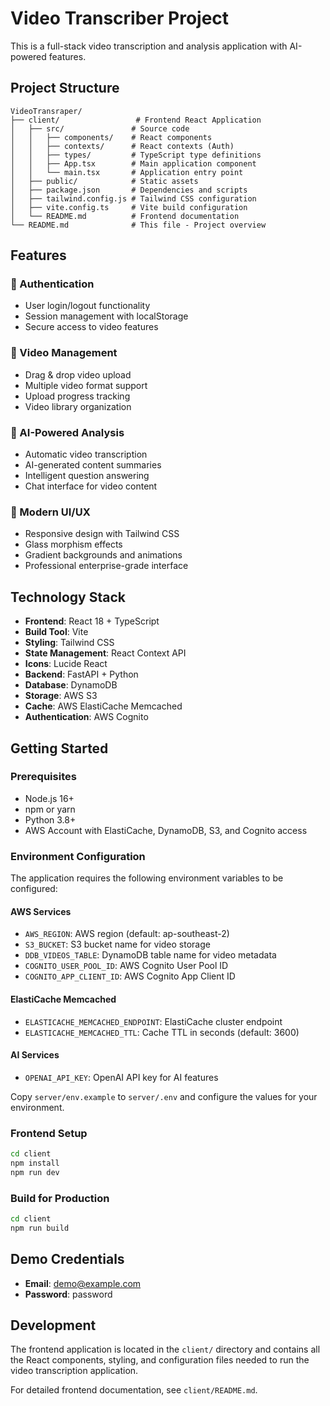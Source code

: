 # Video Transcriber Project

This is a full-stack video transcription and analysis application with AI-powered features.

## Project Structure

```
VideoTransraper/
├── client/                 # Frontend React Application
│   ├── src/               # Source code
│   │   ├── components/    # React components
│   │   ├── contexts/      # React contexts (Auth)
│   │   ├── types/         # TypeScript type definitions
│   │   ├── App.tsx        # Main application component
│   │   └── main.tsx       # Application entry point
│   ├── public/            # Static assets
│   ├── package.json       # Dependencies and scripts
│   ├── tailwind.config.js # Tailwind CSS configuration
│   ├── vite.config.ts     # Vite build configuration
│   └── README.md          # Frontend documentation
└── README.md              # This file - Project overview
```

## Features

### 🔐 Authentication

- User login/logout functionality
- Session management with localStorage
- Secure access to video features

### 🎥 Video Management

- Drag & drop video upload
- Multiple video format support
- Upload progress tracking
- Video library organization

### 🤖 AI-Powered Analysis

- Automatic video transcription
- AI-generated content summaries
- Intelligent question answering
- Chat interface for video content

### 🎨 Modern UI/UX

- Responsive design with Tailwind CSS
- Glass morphism effects
- Gradient backgrounds and animations
- Professional enterprise-grade interface

## Technology Stack

- **Frontend**: React 18 + TypeScript
- **Build Tool**: Vite
- **Styling**: Tailwind CSS
- **State Management**: React Context API
- **Icons**: Lucide React
- **Backend**: FastAPI + Python
- **Database**: DynamoDB
- **Storage**: AWS S3
- **Cache**: AWS ElastiCache Memcached
- **Authentication**: AWS Cognito

## Getting Started

### Prerequisites

- Node.js 16+
- npm or yarn
- Python 3.8+
- AWS Account with ElastiCache, DynamoDB, S3, and Cognito access

### Environment Configuration

The application requires the following environment variables to be configured:

#### AWS Services

- `AWS_REGION`: AWS region (default: ap-southeast-2)
- `S3_BUCKET`: S3 bucket name for video storage
- `DDB_VIDEOS_TABLE`: DynamoDB table name for video metadata
- `COGNITO_USER_POOL_ID`: AWS Cognito User Pool ID
- `COGNITO_APP_CLIENT_ID`: AWS Cognito App Client ID

#### ElastiCache Memcached

- `ELASTICACHE_MEMCACHED_ENDPOINT`: ElastiCache cluster endpoint
- `ELASTICACHE_MEMCACHED_TTL`: Cache TTL in seconds (default: 3600)

#### AI Services

- `OPENAI_API_KEY`: OpenAI API key for AI features

Copy `server/env.example` to `server/.env` and configure the values for your environment.

### Frontend Setup

```bash
cd client
npm install
npm run dev
```

### Build for Production

```bash
cd client
npm run build
```

## Demo Credentials

- **Email**: demo@example.com
- **Password**: password

## Development

The frontend application is located in the `client/` directory and contains all the React components, styling, and configuration files needed to run the video transcription application.

For detailed frontend documentation, see `client/README.md`.
